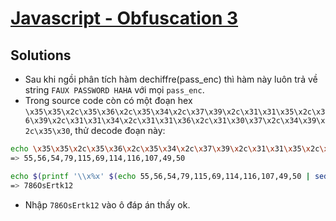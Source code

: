 # [Javascript - Obfuscation 3](https://www.root-me.org/en/Challenges/Web-Client/Javascript-Obfuscation-3)

## Solutions

- Sau khi ngồi phân tích hàm dechiffre(pass_enc) thì hàm này luôn trả về string `FAUX PASSWORD HAHA` với mọi `pass_enc`.
- Trong source code còn có một đoạn hex `\x35\x35\x2c\x35\x36\x2c\x35\x34\x2c\x37\x39\x2c\x31\x31\x35\x2c\x36\x39\x2c\x31\x31\x34\x2c\x31\x31\x36\x2c\x31\x30\x37\x2c\x34\x39\x2c\x35\x30`, thử decode đoạn này:

```bash
echo \x35\x35\x2c\x35\x36\x2c\x35\x34\x2c\x37\x39\x2c\x31\x31\x35\x2c\x36\x39\x2c\x31\x31\x34\x2c\x31\x31\x36\x2c\x31\x30\x37\x2c\x34\x39\x2c\x35\x30 | xxd -r -p
=> 55,56,54,79,115,69,114,116,107,49,50

echo $(printf '\\x%x' $(echo 55,56,54,79,115,69,114,116,107,49,50 | sed 's/,/ /g'))
=> 786OsErtk12
```

- Nhập `786OsErtk12` vào ô đáp án thấy ok.
